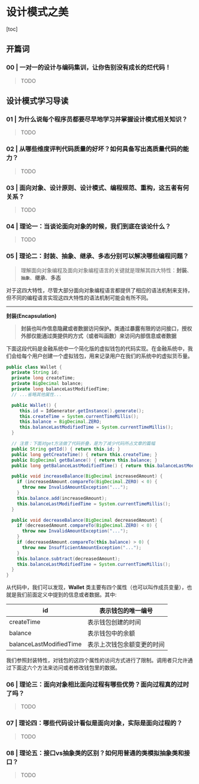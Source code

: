 

# 设计模式之美

[toc]



## 开篇词

### 00 | 一对一的设计与编码集训，让你告别没有成长的烂代码！

> TODO

## 设计模式学习导读

### 01 | 为什么说每个程序员都要尽早地学习并掌握设计模式相关知识？

> TODO

### 02 | 从哪些维度评判代码质量的好坏？如何具备写出高质量代码的能力？

> TODO

### 03 | 面向对象、设计原则、设计模式、编程规范、重构，这五者有何关系？

> TODO

### 04 | 理论一：当谈论面向对象的时候，我们到底在谈论什么？

> TODO



### 05 | 理论二：封装、抽象、继承、多态分别可以解决哪些编程问题？

> 理解面向对象编程及面向对象编程语言的关键就是理解其四大特性：**封装**、**`抽象`**、**继承**、**多态** 

对于这四大特性，尽管大部分面向对象编程语言都提供了相应的语法机制来支持，但不同的编程语言实现这四大特性的语法机制可能会有所不同。

---

**封装(Encapsulation)**

>  **封装也叫作信息隐藏或者数据访问保护。类通过暴露有限的访问接口，授权外部仅能通过类提供的方式（或者叫函数）来访问内部信息或者数据** 

 下面这段代码是金融系统中一个简化版的虚拟钱包的代码实现。在金融系统中，我们会给每个用户创建一个虚拟钱包，用来记录用户在我们的系统中的虚拟货币量。 

```java
public class Wallet {
  private String id;
  private long createTime;
  private BigDecimal balance;
  private long balanceLastModifiedTime;
  // ...省略其他属性...

  public Wallet() {
     this.id = IdGenerator.getInstance().generate();
     this.createTime = System.currentTimeMillis();
     this.balance = BigDecimal.ZERO;
     this.balanceLastModifiedTime = System.currentTimeMillis();
  }

  // 注意：下面对get方法做了代码折叠，是为了减少代码所占文章的篇幅
  public String getId() { return this.id; }
  public long getCreateTime() { return this.createTime; }
  public BigDecimal getBalance() { return this.balance; }
  public long getBalanceLastModifiedTime() { return this.balanceLastModifiedTime;  }

  public void increaseBalance(BigDecimal increasedAmount) {
    if (increasedAmount.compareTo(BigDecimal.ZERO) < 0) {
      throw new InvalidAmountException("...");
    }
    this.balance.add(increasedAmount);
    this.balanceLastModifiedTime = System.currentTimeMillis();
  }

  public void decreaseBalance(BigDecimal decreasedAmount) {
    if (decreasedAmount.compareTo(BigDecimal.ZERO) < 0) {
      throw new InvalidAmountException("...");
    }
    if (decreasedAmount.compareTo(this.balance) > 0) {
      throw new InsufficientAmountException("...");
    }
    this.balance.subtract(decreasedAmount);
    this.balanceLastModifiedTime = System.currentTimeMillis();
  }
}
```

 从代码中，我们可以发现，**Wallet** 类主要有四个属性（也可以叫作成员变量），也就是我们前面定义中提到的信息或者数据。其中:

| id                      | 表示钱包的唯一编号         |
| ----------------------- | -------------------------- |
| createTime              | 表示钱包创建的时间         |
| balance                 | 表示钱包中的余额           |
| balanceLastModifiedTime | 表示上次钱包余额变更的时间 |

 我们参照封装特性，对钱包的这四个属性的访问方式进行了限制。调用者只允许通过下面这六个方法来访问或者修改钱包里的数据。 



### 06 |  理论三：面向对象相比面向过程有哪些优势？面向过程真的过时了吗？ 

> TODO

### 07 |  理论四：哪些代码设计看似是面向对象，实际是面向过程的？ 

> TODO

### 08 |  理论五：接口vs抽象类的区别？如何用普通的类模拟抽象类和接口？ 

> TODO

### 





























